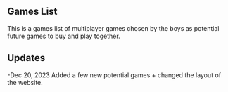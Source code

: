 ## Games List

This is a games list of multiplayer games chosen by the boys as potential future games to buy and play together.

## Updates

-Dec 20, 2023
Added a few new potential games + changed the layout of the website. 
